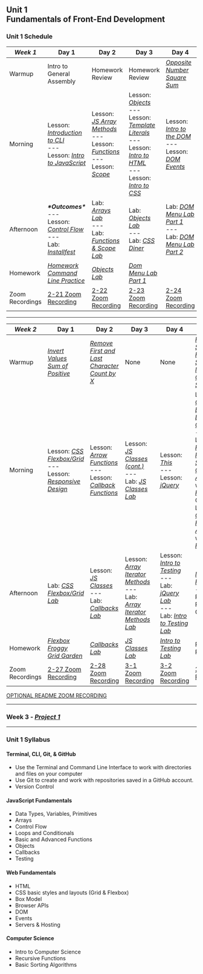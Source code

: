## Unit 1 <br> Fundamentals of Front-End Development

### Unit 1 Schedule
| ***Week 1*** | Day 1 | Day 2 | Day 3 | Day 4 |
| -- | -- | -- | -- | -- |
| Warmup | Intro to General Assembly | Homework Review | Homework Review | [*Opposite Number*](https://www.codewars.com/kata/56dec885c54a926dcd001095/train/javascript)<br>[*Square Sum*](https://www.codewars.com/kata/515e271a311df0350d00000f/train/javascript) |
| Morning | Lesson: [*Introduction to CLI*](/unit-1/week-1/d1-dev-environment-and-js-fundamentals/1.1-cli-intro-main/readme.md)<br>---<br>Lesson: [*Intro to JavaScript*](/unit-1/week-1/d1-dev-environment-and-js-fundamentals/1.3-js-intro-datatypes.md) | Lesson: [*JS Array Methods*](/unit-1/week-1/d2-js-arrays-and-functions/2.1-js-arrays.md)<br>---<br>Lesson: [*Functions*](/unit-1/week-1/d2-js-arrays-and-functions/2.2-js-functions.md)<br>---<br>Lesson: [*Scope*](/unit-1/week-1/d2-js-arrays-and-functions/2.3-js-scope.md) | Lesson: [*Objects*](/unit-1/week-1/d3-js-objects-and-html-css/3.1-js-objects.md)<br>---<br>Lesson: [*Template Literals*](/unit-1/week-1/d3-js-objects-and-html-css/3.2-js-template-literals.md)<br>---<br>Lesson: [*Intro to HTML*](/unit-1/week-1/d3-js-objects-and-html-css/3.3-intro-to-html.md)<br>---<br>Lesson: [*Intro to CSS*](/unit-1/week-1/d3-js-objects-and-html-css/3.4-intro-to-css.md) | Lesson: [*Intro to the DOM*](/unit-1/week-1/d4-dom/4.1-dom-intro.md)<br>---<br>Lesson: [*DOM Events*](/unit-1/week-1/d4-dom/4.2-dom-events.md)|
| Afternoon | ***\*Outcomes\****<br>---<br>Lesson: [*Control Flow*](/unit-1/week-1/d1-dev-environment-and-js-fundamentals/1.4-js-control-flow.md)<br>---<br>Lab: [*Installfest*](/unit-1/week-1/d1-dev-environment-and-js-fundamentals/1.2-installfest-mac.md) | Lab: [*Arrays Lab*](https://git.generalassemb.ly/SEIR-2-21-23/Week1-Homework2-Arrays-Lab)<br>---<br>Lab: [*Functions & Scope Lab*](/unit-1/week-1/d2-js-arrays-and-functions/2.5-js-functions-lab.md) | Lab: [*Objects Lab*](https://git.generalassemb.ly/SEIR-2-21-23/Week1-Homework3-Objects-Lab)<br>---<br>Lab: [*CSS Diner*](https://flukeout.github.io/) | Lab: [*DOM Menu Lab Part 1*](https://git.generalassemb.ly/SEIR-2-21-23/dom-menu-lab-hw4/blob/main/README.md)<br>---<br>Lab: [*DOM Menu Lab Part 2*](/unit-1/week-1/d4-dom/4.4-dom-menu-lab-part-2.md) |
| Homework | [*Homework Command Line Practice*](https://git.generalassemb.ly/SEIR-2-21-23/hw-command-line-practice/blob/main/README.md) | [*Objects Lab*](https://git.generalassemb.ly/SEIR-2-21-23/Week1-Homework3-Objects-Lab) | [*Dom Menu Lab Part 1*](https://git.generalassemb.ly/SEIR-2-21-23/dom-menu-lab-hw4/blob/main/README.md) | |
| Zoom Recordings | [2-21 Zoom Recording](https://generalassembly.zoom.us/rec/share/QkzMDVHmG3qlaMFHhPrqj5CCUj59Zb1HvYo_jPYTeH9ug17c0g6wUbTPq7f-IvlW.d8wsWeGzCOXIZ-5I) | [2-22 Zoom Recording](https://generalassembly.zoom.us/rec/share/Rwg_oUapNokhiJXiAqhWEYOEK0kG4KFr20CONVmH3S6NHpMR9eHhKpDSWyzRvvlq.Jwc8j7uVgOuYAa7v) | [2-23 Zoom Recording](https://generalassembly.zoom.us/rec/share/XEIGhqrZ2doeg53r6dvzVRyHeOSN4Pmmj7EcKJ7rrjFvZPWYR-_t7gCMNk3lOqqO.XXhtoXvl3pToK8bZ) | [2-24 Zoom Recording](https://generalassembly.zoom.us/rec/share/ZgAiJ_j1Fr7KKKsCPuIstDRtaeO1L-6yotdk6_14mt0hJbE3SUeiaT0OcFUpLfyd.XvhYvcxzfspVjhI8) |

----

| ***Week 2*** | Day 1 | Day 2 | Day 3 | Day 4 | Day 5 |
| -- | -- | -- | -- | -- | -- |
| Warmup | [*Invert Values*](https://www.codewars.com/kata/5899dc03bc95b1bf1b0000ad/train/javascript)<br>[*Sum of Positive*](https://www.codewars.com/kata/5715eaedb436cf5606000381/train/javascript) | [*Remove First and Last Character*](https://www.codewars.com/kata/56bc28ad5bdaeb48760009b0/train/javascript)<br>[*Count by X*](https://www.codewars.com/kata/5513795bd3fafb56c200049e/train/javascript) | None | None | [*Reversed Strings*](https://www.codewars.com/kata/5168bb5dfe9a00b126000018/train/javascript)<br>[*Find Smallest Integer*](https://www.codewars.com/kata/55a2d7ebe362935a210000b2/train/javascript)<br>[*Counting Sheep*](https://www.codewars.com/kata/54edbc7200b811e956000556/train/javascript) |
| Morning | Lesson: [*CSS Flexbox/Grid*](/unit-1/week-2/d5-css-layout/5.1-css-flexbox-grid.md)<br>---<br>Lesson: [*Responsive Design*](/unit-1/week-2/d5-css-layout/5.2-responsive-design.md) | Lesson: [*Arrow Functions*](/unit-1/week-2/d6-js-functions-pt2-and-classes/6.1-js-arrow-functions.md)<br>---<br>Lesson: [*Callback Functions*](/unit-1/week-2/d6-js-functions-pt2-and-classes/6.2-js-callback-functions.md) | Lesson: [*JS Classes (cont.)*](/unit-1/week-2/d6-js-functions-pt2-and-classes/6.3-js-classes.md)<br>---<br>Lab: [*JS Classes Lab*](https://git.generalassemb.ly/SEIR-2-21-23/JS-Classes-Lab-HW5) | Lesson: [*This*](/unit-1/week-2/d7-array-iterators-and-this/7.2-js-this-keyword.md)<br>---<br>Lesson: [*jQuery*](/unit-1/week-2/d8-jquery-and-testing/8.1-jquery.md) | Lesson: [*Guide to Building a Browsing Game*](/unit-1/week-2/d9-browser-games-and-audio/9.1-guide-to-building-a-browser-game.md)<br>---<br>Lesson: [*Rock Paper Scissors Code Along*](/unit-1/week-2/d9-browser-games-and-audio/9.4-rock-paper-scissors-codealong.md)<br>with [*Recordings*](/unit-1/week-2/d9-browser-games-and-audio/9.4.1-rock-paper-scissors-codealong-recordings.md)<br>OR<br>Lesson: [*Connect Four Code Along*](/unit-1/week-2/d9-browser-games-and-audio/9.2-connect-four-code-along.md)<br>with [*Recordings*](/unit-1/week-2/d9-browser-games-and-audio/9.2.1-connect-four-code-along-recordings.md) |
| Afternoon | Lab: [*CSS Flexbox/Grid Lab*](/unit-1/week-2/d5-css-layout/5.3-flexbox-grid-lab.md) | Lesson: [*JS Classes*](/unit-1/week-2/d6-js-functions-pt2-and-classes/6.3-js-classes.md)<br>---<br>Lab: [*Callbacks Lab*](https://git.generalassemb.ly/SEIR-2-21-23/Callbacks-Lab-HW5) | Lesson: [*Array Iterator Methods*](/unit-1/week-2/d7-array-iterators-and-this/7.1-array-iterator-methods.md)<br>---<br>Lab: [*Array Iterator Methods Lab*](/unit-1/week-2/d7-array-iterators-and-this/7.3-array-iterator-methods-lab.md) | Lesson: [*Intro to Testing*](/unit-1/week-2/d8-jquery-and-testing/8.2-testing-lecture/readme.md)<br>---<br>Lab: [*jQuery Lab*](/unit-1/week-2/d8-jquery-and-testing/8.3-jquery-lab.md)<br>---<br>Lab: [*Intro to Testing Lab*](https://git.generalassemb.ly/SEIR-2-21-23/JS-Testing-Lab-HW7) | [*Intro to Project 1*](/projects/project-1/project-1-requirements.md)<br>---<br>Pick Project 1 Game |
| Homework | [*Flexbox Froggy*](https://flexboxfroggy.com/)<br>[*Grid Garden*](https://cssgridgarden.com/) | [*Callbacks Lab*](https://git.generalassemb.ly/SEIR-2-21-23/Callbacks-Lab-HW5) | [*JS Classes Lab*](https://git.generalassemb.ly/SEIR-2-21-23/JS-Classes-Lab-HW5) | [*Intro to Testing Lab*](https://git.generalassemb.ly/SEIR-2-21-23/JS-Testing-Lab-HW7) | Project 1 Proposals |
| Zoom Recordings | [2-27 Zoom Recording](https://generalassembly.zoom.us/rec/share/4FM4E6Sb7bPXxv77GnPkjl7ZD5n-pTeoWoVh1PM0eZXq0JwTeJ9J8h-6GhvGX8O3.6YIupALQRnwnFk-R) | [2-28 Zoom Recording](https://generalassembly.zoom.us/rec/share/a5r_eKAhswu16dsy1bmb8IHEnhzz53Gln0dOPHeaeDawbYI91C2ppk1XKCO_h11T.Kqq0OSoBZM8rb5z7) | [3-1 Zoom Recording](https://generalassembly.zoom.us/rec/share/T1LS3vpnT-_H8YxrRX8ZAP37KWXxX61llKR2SWQfETEs_Qzr7YSNADhVM-gPl9x5.hf-02k-7-ZGwqwGc) | [3-2 Zoom Recording](https://generalassembly.zoom.us/rec/share/REEpuN3Nuv2HXnETAvEasoxJKcDTE8CRba7mQufSriNu77BVcOjVp2PpKw1oWxCS.lfDf7ZDNgFq1m0Fs) | [3-3 Zoom Recording](https://generalassembly.zoom.us/rec/share/JUqKskfQqR9fEDO3fgT1uKzKAQ_UYttKBsoEKIVHSMSsi2-H1Oq8UPhYLeMIrZ5C.hZwe4YB4HyhkPYt2) |

[OPTIONAL README ZOOM RECORDING](https://generalassembly.zoom.us/rec/share/YO6GG-Ng17weq-7ixdKs0o9HQmmAg4RB7qJYj0GlJjX5fT3zW2_5igv1yIPO-jHa.eNN4YS8QfsBwNp_x) 

----

### Week 3 - [*Project 1*](/projects/project-1)

----

### Unit 1 Syllabus

#### Terminal, CLI, Git, & GitHub
- Use the Terminal and Command Line Interface to work with directories and files on your computer
- Use Git to create and work with repositories saved in a GitHub account.
- Version Control
  
#### JavaScript Fundamentals
- Data Types, Variables, Primitives
- Arrays
- Control Flow
- Loops and Conditionals
- Basic and Advanced Functions
- Objects
- Callbacks
- Testing
  
#### Web Fundamentals
- HTML
- CSS basic styles and layouts (Grid & Flexbox)
- Box Model
- Browser APIs
- DOM
- Events
- Servers & Hosting

#### Computer Science
- Intro to Computer Science
- Recursive Functions
- Basic Sorting Algorithms
